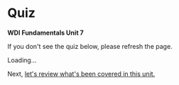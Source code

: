 # Quiz

**WDI Fundamentals Unit 7**

If you don't see the quiz below, please refresh the page.

Loading...

Next, [let's review what's been covered in this unit.](js-intro-cheatsheet.md)

